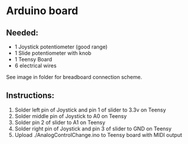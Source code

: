 # Arduino board

## Needed:
- 1 Joystick potentiometer (good range)
- 1 Slide potentiometer with knob
- 1 Teensy Board
- 6 electrical wires

See image in folder for breadboard connection scheme.

## Instructions:
1. Solder left pin of Joystick and pin 1 of slider to 3.3v on Teensy
2. Solder middle pin of Joystick to A0 on Teensy
3. Solder pin 2 of slider to A1 on Teensy
4. Solder right pin of Joystick and pin 3 of slider to GND on Teensy
5. Upload ./AnalogControlChange.ino to Teensy board with MIDI output
